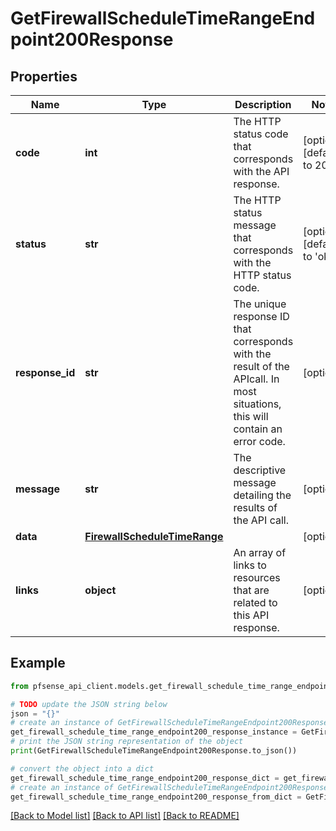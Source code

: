 # GetFirewallScheduleTimeRangeEndpoint200Response


## Properties

Name | Type | Description | Notes
------------ | ------------- | ------------- | -------------
**code** | **int** | The HTTP status code that corresponds with the API response. | [optional] [default to 200]
**status** | **str** | The HTTP status message that corresponds with the HTTP status code. | [optional] [default to 'ok']
**response_id** | **str** | The unique response ID that corresponds with the result of the APIcall. In most situations, this will contain an error code. | [optional] 
**message** | **str** | The descriptive message detailing the results of the API call. | [optional] 
**data** | [**FirewallScheduleTimeRange**](FirewallScheduleTimeRange.md) |  | [optional] 
**links** | **object** | An array of links to resources that are related to this API response. | [optional] 

## Example

```python
from pfsense_api_client.models.get_firewall_schedule_time_range_endpoint200_response import GetFirewallScheduleTimeRangeEndpoint200Response

# TODO update the JSON string below
json = "{}"
# create an instance of GetFirewallScheduleTimeRangeEndpoint200Response from a JSON string
get_firewall_schedule_time_range_endpoint200_response_instance = GetFirewallScheduleTimeRangeEndpoint200Response.from_json(json)
# print the JSON string representation of the object
print(GetFirewallScheduleTimeRangeEndpoint200Response.to_json())

# convert the object into a dict
get_firewall_schedule_time_range_endpoint200_response_dict = get_firewall_schedule_time_range_endpoint200_response_instance.to_dict()
# create an instance of GetFirewallScheduleTimeRangeEndpoint200Response from a dict
get_firewall_schedule_time_range_endpoint200_response_from_dict = GetFirewallScheduleTimeRangeEndpoint200Response.from_dict(get_firewall_schedule_time_range_endpoint200_response_dict)
```
[[Back to Model list]](../README.md#documentation-for-models) [[Back to API list]](../README.md#documentation-for-api-endpoints) [[Back to README]](../README.md)


